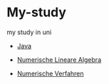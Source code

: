 # My-study
my study in uni

- [Java](Java)

- [Numerische Lineare Algebra](NLA)

- [Numerische Verfahren](NV)
